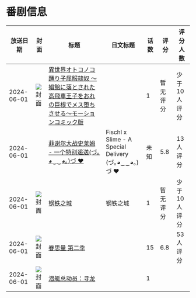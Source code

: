 # 番剧信息

|放送日期|封面|标题|日文标题|话数|评分|评分人数|
|---|---|---|---|---|---|---|
|2024-06-01|![封面](https://bangumi.tv/img/no_icon_subject.png)|[異世界オトコノコ踊り子屈服隷奴 〜娼館に落とされた高飛車王子をおれの巨根でメス堕ちさせる〜モーションコミック版](https://bangumi.tv/subject/515011)||1|暂无评分|少于10人评分|
|2024-06-01||[菲谢尔大战史莱姆 - 一个特别递送(づ｡◕‿‿◕｡)づ ❤️](https://bangumi.tv/subject/499079)|Fischl x Slime - A Special Delivery (づ｡◕‿‿◕｡)づ ❤️|未知|5.8|13人评分|
|2024-06-01|![封面](https://lain.bgm.tv/pic/cover/c/76/06/504035_SGHh2.jpg)|[钢铁之城](https://bangumi.tv/subject/504035)|钢铁之城|1|暂无评分|少于10人评分|
|2024-06-01|![封面](https://lain.bgm.tv/pic/cover/c/28/2c/345810_5yrW8.jpg)|[眷思量 第二季](https://bangumi.tv/subject/345810)||15|6.8|53人评分|
|2024-06-01|![封面](https://lain.bgm.tv/pic/cover/c/84/df/469943_5TtIv.jpg)|[潜艇总动员：寻龙](https://bangumi.tv/subject/469943)||1|||
